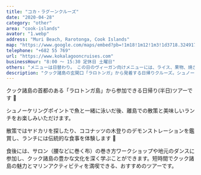 ```yaml
---
title: "コカ・ラグーンクルーズ"
date: "2020-04-28"
category: "other"
area: "cook-islands"
avator: "1.webp"
address: "Muri Beach, Rarotonga, Cook Islands"
map: "https://www.google.com/maps/embed?pb=!1m18!1m12!1m3!1d3718.324917625651!2d-159.73202899999998!3d-21.258602399999997!2m3!1f0!2f0!3f0!3m2!1i1024!2i768!4f13.1!3m3!1m2!1s0x7157d476295f86bb%3A0x22268213763daaac!2sKoka%20Lagoon%20Cruises!5e0!3m2!1sja!2sau!4v1669167764501!5m2!1sja!2sau"
telephone: "+682 55 769"
url: "https://www.kokalagooncruises.com"
businessHour: "8:00 〜 15:30 定休日 土曜日"
others: "メニューは日替わり。　この日のヴィーガン向けメニューには、ライス、果物、焼きバナナがありました。"
description: "クック諸島の玄関口「ラロトンガ」から発着する日帰りクルーズ。シュノーケルと離島のアクティビティを楽しむツアー。"
---
```


クック諸島の首都のある「ラロトンガ島」から参加できる日帰り(半日)ツアーです 🚣

シュノーケリングポイントで魚と一緒に泳いだ後、離島での散策と美味しいランチをお楽しみいただけます。

散策ではヤドカリを探したり、ココナッツの木登りのデモンストレーションを鑑賞し、ランチには伝統的な食事を体験します 🌴

食後には、サロン（腰などに巻く布）の巻き方ワークショップや地元のダンスに参加し、クック諸島の豊かな文化を深く学ぶことができます。短時間でクック諸島の魅力とマリンアクティビティを満喫できる、おすすめのツアーです。
